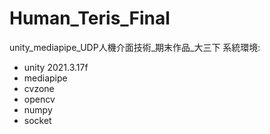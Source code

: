 # Human_Teris_Final
 unity_mediapipe_UDP人機介面技術_期末作品_大三下
系統環境:
* unity 2021.3.17f
* mediapipe
* cvzone
* opencv
* numpy
* socket
